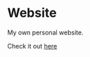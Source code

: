 # Website

My own personal website.

Check it out [here](https://matei-adriel.herokuapp.com/projects)
